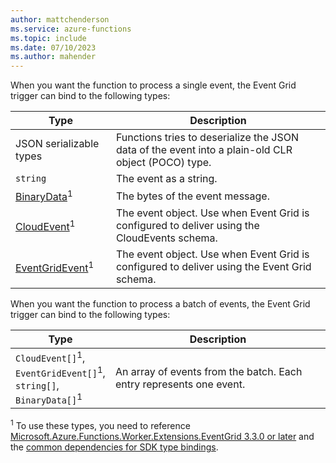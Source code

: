 ```yaml
---
author: mattchenderson
ms.service: azure-functions
ms.topic: include
ms.date: 07/10/2023
ms.author: mahender
---
```


When you want the function to process a single event, the Event Grid trigger can bind to the following types:

| Type | Description |
| --- | --- |
| JSON serializable types | Functions tries to deserialize the JSON data of the event into a plain-old CLR object (POCO) type. |
| `string` | The event as a string. |
| [BinaryData]<sup>1</sup> | The bytes of the event message. |
| [CloudEvent]<sup>1</sup> | The event object. Use when Event Grid is configured to deliver using the CloudEvents schema. |
| [EventGridEvent]<sup>1</sup> | The event object. Use when Event Grid is configured to deliver using the Event Grid schema. |

When you want the function to process a batch of events, the Event Grid trigger can bind to the following types:

| Type | Description |
| --- | --- |
| `CloudEvent[]`<sup>1</sup>,<br/>`EventGridEvent[]`<sup>1</sup>,<br/>`string[]`,<br/>`BinaryData[]`<sup>1</sup> | An array of events from the batch. Each entry represents one event. | 

<sup>1</sup> To use these types, you need to reference [Microsoft.Azure.Functions.Worker.Extensions.EventGrid 3.3.0 or later](https://www.nuget.org/packages/Microsoft.Azure.Functions.Worker.Extensions.EventGrid/3.3.0) and the [common dependencies for SDK type bindings](../articles/azure-functions/dotnet-isolated-process-guide.md#sdk-types).

[CloudEvent]: /dotnet/api/azure.messaging.cloudevent
[EventGridEvent]: /dotnet/api/azure.messaging.eventgrid.eventgridevent
[BinaryData]: /dotnet/api/system.binarydata
